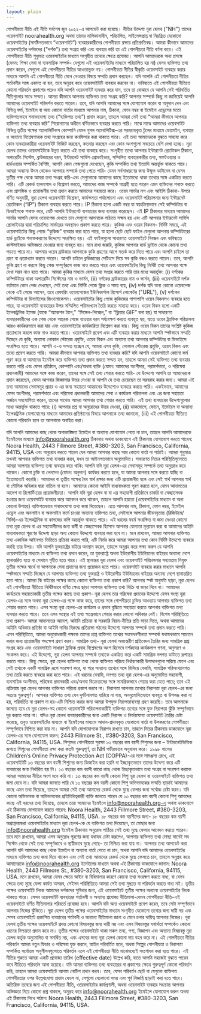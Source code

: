 ```yaml
---
layout: plain
---
```


গোপনীয়তা নীতি
এই নীতি সর্বশেষ জুন ২০২২-এ আপডেট করা হয়েছে।
নীতির উদ্দেশ্য
নূরা হেলথ ("NH") তাদের ওয়েবসাইট noorahealth.org অথবা তাদের মালিকানাধীন, পরিচালিত, লাইসেন্সপ্রাপ্ত বা নিয়ন্ত্রিত যেকোনো ওয়েবসাইটের (সমষ্টিগতভাবে “ওয়েবসাইট”) ব্যবহারকারীদের গোপনীয়তা রক্ষায় প্রতিশ্রুতিবদ্ধ। আমরা কীভাবে আমাদের ওয়েবসাইটের দর্শকদের ("দর্শক") তথ্য সংগ্রহ করি এবং ব্যবহার করি তা এই গোপনীয়তা নীতি বর্ণনা করে। এই গোপনীয়তা নীতি শুধুমাত্র ওয়েবসাইটের মাধ্যমে সংগৃহীত তথ্যের ক্ষেত্রে প্রযোজ্য। আপনি আমাদেরকে অন্য প্রসঙ্গে (যেমন: শিক্ষা সেবা বা ব্যবসায়িক সম্পর্ক- যেগুলো এই ওয়েবসাইটের মাধ্যমে পরিচালিত হয় না) যেসব ব্যক্তিগত তথ্য প্রদান করেন, সেগুলো এই গোপনীয়তা নীতির আওতাভুক্ত নয়।
গোপনীয়তা নীতির স্বীকৃতি
ওয়েবসাইট ব্যবহার করার মাধ্যমে আপনি এই গোপনীয়তা নীতি মেনে নেওয়ার বিষয়ে সম্মতি প্রদান করছেন। যদি আপনি এই গোপনীয়তা নীতির শর্তাবলীর সঙ্গে একমত না হন, তবে অনুগ্রহ করে ওয়েবসাইটটি ব্যবহার করবেন না। ভবিষ্যতে এই গোপনীয়তা নীতিতে কোনো পরিবর্তন প্রকাশের পরেও যদি আপনি ওয়েবসাইট ব্যবহার করে যান, তবে তা বোঝাবে যে আপনি সেই পরিবর্তিত নীতিগুলোর সাথে সম্মত।
আমরা কীভাবে আপনার ব্যক্তিগত তথ্য সংগ্রহ করি?
আপনার সম্পর্কে কিছু না জানিয়েই আপনি আমাদের ওয়েবসাইট পরিদর্শন করতে পারেন। তবে, যদি আপনি আমাদের সঙ্গে যোগাযোগ করেন বা অনুদান দেন এবং বিভিন্ন ফর্ম, ইমেইল বা অন্য কোনো বার্তার মাধ্যমে আপনার নাম, ঠিকানা, ফোন নম্বর বা ইমেইল এড্রেসের মতো ব্যক্তিগতভাবে শনাক্তযোগ্য তথ্য (“ব্যক্তিগত তথ্য”) প্রদান করেন, তাহলে আমরা সেই তথ্য “আমরা কীভাবে আপনার ব্যক্তিগত তথ্য ব্যবহার করি” শিরোনামের অধীনে বর্ণিতভাবে ব্যবহার করতে পারি।
মাঝে মাঝে আমাদের ওয়েবসাইট বিভিন্ন তৃতীয় পক্ষের অ্যানালিটিকস কোম্পানি যেমন গুগল অ্যানালিটিক্স-এর সরবরাহকৃত টুলের মাধ্যমে ডোমেইন, ব্যবহার ও অন্যান্য বিশ্লেষণাত্মক তথ্য সংগ্রহের জন্য কনফিগার করা থাকতে পারে। এই তথ্য আমাদেরকে বুঝতে সাহায্য করে কোন ব্যবহারকারীরা ওয়েবসাইট ভিজিট করছেন, কতবার করছেন এবং কোন অংশগুলো সবচেয়ে বেশি দেখা হচ্ছে। নূরা হেলথ তাদের ওয়েবসাইটকে উন্নত করতে এই তথ্য ব্যবহার করে। সংগৃহীত তথ্যে আপনার ইন্টারনেট প্রোটোকল ঠিকানা, অপারেটিং সিস্টেম, ব্রাউজারের ধরন, ইন্টারনেট সার্ভিস প্রোভাইডার, সম্মিলিত ব্যবহারকারীর তথ্য, সফটওয়্যার ও হার্ডওয়্যার সম্পর্কিত বৈশিষ্ট্য, আপনি কোন পেজগুলো দেখেছেন, কুকি সম্পর্কিত তথ্য ইত্যাদি অন্তর্ভুক্ত থাকতে পারে।
আমরা অন্যান্য উৎস থেকেও আপনার সম্পর্কে তথ্য পেতে পারি- যেমন সর্বসাধারণের জন্য উন্মুক্ত ডাটাবেস বা যেসব তৃতীয় পক্ষ থেকে আমরা তথ্য সংগ্রহ করি-এবং সেগুলোকে আমাদের কাছে ইতোমধ্যে থাকা তথ্যের সঙ্গে একত্রিত করতে পারি। এটি রেকর্ড হালনাগাদ ও বিশ্লেষণ করতে, আমাদের কাজ সম্পর্কে আগ্রহী হতে পারেন এমন ব্যক্তিদের শনাক্ত করতে এবং প্রাসঙ্গিক ও প্রয়োজনীয় তথ্য প্রদান করতে আমাদের সহায়তা করে।
ওয়েব সার্ভার লগ এবং আইপি ঠিকানা- উপরে বর্ণিত অনুযায়ী, নূরা হেলথ ওয়েবসাইট বিশ্লেষণ, কার্যক্ষমতা পর্যালোচনা এবং ওয়েবসাইট পরিচালনার জন্য ইন্টারনেট প্রোটোকল (“IP”) ঠিকানা ব্যবহার করতে পারে। IP ঠিকানা হলো একটি নম্বর যা স্বয়ংক্রিয়ভাবে সেই কম্পিউটার বা ডিভাইসকে শনাক্ত করে, যেটি আপনি ইন্টারনেট ব্যবহারের জন্য ব্যবহার করেছেন। এই IP ঠিকানার মাধ্যমে আমাদের সার্ভার আপনি যেসব ওয়েবপেজ দেখতে চান সেগুলো আপনাকে পাঠাতে সক্ষম হয় এবং এটি আপনার ইন্টারনেট সার্ভিস প্রোভাইডার দ্বারা পরিচালিত সার্ভারের অবস্থানও প্রকাশ করতে পারে।
কুকিজ এবং ওয়েব বিকনস- নির্দিষ্ট সময়ে, এই ওয়েবসাইটের কিছু পেজে “কুকিজ” ব্যবহার করা হতে পারে, যা হলো ছোট ছোট ফাইল যেগুলো আপনার কম্পিউটারের হার্ড ড্রাইভে শনাক্তকরণের উদ্দেশ্যে সংরক্ষিত হয়। এই ফাইলগুলো সাধারণত ওয়েবসাইটে নিবন্ধন এবং ভবিষ্যতে কাস্টমাইজড অভিজ্ঞতা দেওয়ার জন্য ব্যবহৃত হয়। মনে রাখা জরুরি, কুকিজ আপনার হার্ড ড্রাইভ থেকে কোনো তথ্য পড়তে পারে না। আপনার ওয়েব ব্রাউজার আপনাকে কুকি গ্রহণের আগে সতর্ক করে দিতে পারে এবং আপনি চাইলে তা গ্রহণ বা প্রত্যাখ্যান করতে পারেন। আপনি চাইলে ব্রাউজারের সেটিংসে গিয়ে সব কুকি বন্ধও করতে পারেন। তবে, আপনি কুকি গ্রহণ না করলে কিছু পেজ সম্পূর্ণরূপে কাজ নাও করতে পারে এবং ওয়েবসাইটের কিছু নির্দিষ্ট তথ্য আপনার পক্ষে দেখা সম্ভব নাও হতে পারে।
আমরা কুকির মাধ্যমে যেসব তথ্য সংগ্রহ করতে পারি তার মধ্যে অন্তর্ভুক্ত: (i) দর্শকের কম্পিউটারে থাকা অপারেটিং সিস্টেমের নাম ও ভার্সন, (ii) দর্শকের ব্রাউজারের নাম ও ভার্সন, (iii) ওয়েবসাইটে দর্শক বর্তমানে কোন পেজ দেখছেন, সেই তথ্য এবং নির্দিষ্ট পেজে ক্লিক ও সময় ব্যয়, (iv) দর্শক যদি অন্য কোনো ওয়েবপেজ থেকে এই পেজে আসেন, তবে রেফারিং ওয়েবপেজের ইউনিভার্সাল রিসোর্স লোকেটর ("URL"), (v) দর্শকের কম্পিউটার বা ডিভাইসের জিওলোকেশন।
ওয়েবসাইটের কিছু পেজে কুকিজের পাশাপাশি ওয়েব বিকনসও ব্যবহার হতে পারে, যা ওয়েবসাইট ব্যবহারের উপর সম্মিলিত পরিসংখ্যান তৈরি করতে সাহায্য করে। ওয়েব বিকন হলো একটি ইলেকট্রনিক ইমেজ (যাকে “অ্যাকশন ট্যাগ,” “সিঙ্গেল-পিক্সেল,” বা “ক্লিয়ার GIF” বলা হয়) যা সাধারণত ব্যবহারকারীদের এক পেজ থেকে আরেক পেজে যাওয়ার ধরন পর্যবেক্ষণ করতে ব্যবহৃত হয়, যাতে ওয়েব ট্র্যাফিক পরিচালনা আরও কার্যকরভাবে করা যায় এবং ওয়েবসাইটের কার্যকারিতা বিশ্লেষণ করা যায়। কিছু ওয়েব বিকন তাদের সংশ্লিষ্ট কুকিজ প্রত্যাখ্যান করলে কাজ নাও করতে পারে। ওয়েবসাইটে প্রবেশ এবং এটি ব্যবহার করার মাধ্যমে আপনি স্পষ্টভাবে সম্মতি দিচ্ছেন যে কুকি, অন্যান্য লোকাল স্টোরেজ প্রযুক্তি, ওয়েব বিকন এবং অন্যান্য তথ্য আপনার কম্পিউটার বা ডিভাইসে সংরক্ষিত হতে পারে। আপনি এ-ও সম্মত হচ্ছেন যে, আমরা এসব কুকি, লোকাল স্টোরেজ প্রযুক্তি, ওয়েব বিকন এবং তথ্যে প্রবেশ করতে পারি।
আমরা কীভাবে আপনার ব্যক্তিগত তথ্য ব্যবহার করি?
যদি আপনি ওয়েবসাইটে কোনো ফর্ম পূরণ করে বা আমাদের ইমেইল করে ব্যক্তিগত তথ্য প্রদান করতে সম্মত হন, তাহলে আমরা সেই ব্যক্তিগত তথ্য ব্যবহার করতে পারি এবং যেসব প্রতিষ্ঠান, কোম্পানি এবং/অথবা ব্যক্তি (যেমন: আমাদের অংশীদার, পরামর্শদাতা, ও পরিষেবা প্রদানকারী) আমাদের সঙ্গে কাজ করেন, তাদের সঙ্গে সেই তথ্য শেয়ার করতে পারি- যে উদ্দেশ্যে আপনি তা আমাদেরকে প্রদান করেছেন, যেমন আপনার জিজ্ঞাসার উত্তর দেওয়া বা আপনি যে তথ্য চেয়েছেন তা সরবরাহ করার জন্য।
আমরা এই তথ্য আমাদের সেবাসমূহ প্রচার ও এর জন্য সহায়তা আহ্বানের উদ্দেশ্যেও ব্যবহার করতে পারি। একইভাবে, আমাদের যেসব অংশীদার, পরামর্শদাতা এবং পরিষেবা প্রদানকারী আমাদের সেবা ও কার্যক্রম পরিচালনা এবং এর জন্য সহায়তা অর্জনে সহযোগিতা করেন, তাদের সাথেও আমরা আপনার তথ্য শেয়ার করতে পারি। এই তথ্য ব্যবহারের উদ্দেশ্যগুলোর মধ্যে অন্তর্ভুক্ত থাকতে পারে: (i) আপনার প্রশ্ন বা অনুরোধের উত্তর দেওয়া, (ii) ডাকযোগে, ফোনে, ইমেইলে বা অন্যান্য ইলেকট্রনিক যোগাযোগের মাধ্যমে আমাদের প্রতিষ্ঠানের বিষয়ে আপনাকে তথ্য জানানো, (iii) এই গোপনীয়তা নীতিতে কোনো পরিবর্তন হলে তা আপনাকে অবহিত করা।

যদি আপনি আমাদের কাছ থেকে অনাকাঙ্ক্ষিত ইমেইল বা অন্যান্য যোগাযোগ পেতে না চান, তাহলে আপনি আমাদেরকে ইমেইলের মাধ্যমে info@noorahealth.org ঠিকানায় অথবা ডাকযোগে এই ঠিকানায় যোগাযোগ করতে পারেন: Noora Health, 2443 Fillmore Street, #380-3203, San Francisco, California, 94115, USA এবং অনুরোধ করতে পারেন যেন আমরা আপনার কাছে আর কোনো বার্তা না পাঠাই।
আমরা শুধুমাত্র তখনই আপনার ব্যক্তিগত তথ্য ব্যবহার করব, যখন তা আইনগতভাবে অনুমোদিত। সাধারণত নিচের পরিস্থিতিগুলোতে আমরা আপনার ব্যক্তিগত তথ্য ব্যবহার করে থাকি:
আপনি যদি নূরা হেলথ-এর সেবাসমূহ সম্পর্কে তথ্য অনুরোধ করে থাকেন।
কোনো চুক্তি বা লেনদেন (যেমন: অনুদান) কার্যকর করতে হলে, যা আমরা আপনার সঙ্গে করতে যাচ্ছি বা ইতোমধ্যেই করেছি।
আমাদের বা তৃতীয় পক্ষের বৈধ স্বার্থ রক্ষার জন্য এটি প্রয়োজনীয় হলে এবং সেই স্বার্থ আপনার স্বার্থ বা মৌলিক অধিকার দ্বারা বাতিল না হলে।
আমাদের কোনো আইনি বাধ্যবাধকতা পূরণ করতে হলে, যেমন আদালতের আদেশ বা রিপোর্টিংয়ের প্রয়োজনীয়তা।
আপনি যদি নূরা হেলথ বা বা এর সহযোগী প্রতিষ্ঠানে চাকরি বা স্বেচ্ছাসেবক হওয়ার জন্য ওয়েবসাইট ব্যবহার করে আবেদন করে থাকেন, তাহলে আপনি হয়তো (ওয়েবসাইটের মাধ্যমে বা অন্য কোনো উপায়ে) ব্যক্তিগতভাবে শনাক্তযোগ্য তথ্য জমা দিয়েছেন। এতে আপনার নাম, ঠিকানা, ফোন নম্বর, ইমেইল এড্রেস এবং অনলাইন বা অফলাইন ফর্মে চাওয়া অন্যান্য ব্যক্তিগত তথ্য, সেইসঙ্গে আপনার জীবনবৃত্তান্ত (রিজিউমে/সিভি)-এর ইলেকট্রনিক বা কাগজের কপি অন্তর্ভুক্ত থাকতে পারে। এই ধরনের ফর্মে সংরক্ষিত বা জমা দেওয়া কোনো তথ্য নূরা হেলথ বা এর সহযোগীদের জন্য কর্মী বা স্বেচ্ছাসেবক হিসেবে আপনার যোগ্যতা মূল্যায়ন করা বা আমাদের আইনি বাধ্যবাধকতা পূরণের উদ্দেশ্য ছাড়া অন্য কোনো উদ্দেশ্যে ব্যবহার করা হবে না।
মনে রাখবেন, আমরা আপনার ব্যক্তিগত তথ্য একাধিক আইনগত ভিত্তিতে প্রক্রিয়া করতে পারি, এটি নির্ভর করে আমরা আপনার তথ্য কোন নির্দিষ্ট উদ্দেশ্যে ব্যবহার করছি তার উপর। যদি আপনি যুক্তরাষ্ট্রের বাইরে অবস্থান করেন, তাহলে অনুগ্রহ করে লক্ষ্য করুন যে আপনি ওয়েবসাইটের মাধ্যমে যে ব্যক্তিগত তথ্য প্রদান করেন, তা যুক্তরাষ্ট্রে অথবা ইউরোপীয় ইউনিয়নের বাইরের অন্যান্য দেশে স্থানান্তরিত হতে বা সেখানে গৃহীত হতে পারে। এই স্থানান্তর নূরা হেলথ এবং ওয়েবসাইট পরিচালনার সহায়তায় নিযুক্ত তৃতীয় পক্ষের স্বার্থে বা আপনাকে সেবা প্রদানের জন্য প্রয়োজন হতে পারে। ওয়েবসাইট ব্যবহার করার মাধ্যমে আপনি স্পষ্টভাবে সম্মতি দিচ্ছেন যে আপনার ব্যক্তিগত তথ্য যুক্তরাষ্ট্র ও ইউরোপীয় ইউনিয়নের বাইরের অন্যান্য দেশে স্থানান্তরিত হতে পারে।
আমরা কি বাইরের পক্ষের কাছে কোনো ব্যক্তিগত তথ্য প্রকাশ করি?
আপনার স্পষ্ট অনুমতি ছাড়া, নূরা হেলথ এই গোপনীয়তা নীতিতে নির্দিষ্টভাবে বর্ণিত ক্ষেত্র ছাড়া আপনার ব্যক্তিগত তথ্য বিক্রি বা ভাড়া দিবে না।
আমাদের কার্যক্রমে সহায়তাকারী তৃতীয় পক্ষের কাছে তথ্য প্রকাশ- নূরা হেলথ তার পরিষেবা প্রদানের উদ্দেশ্যে যেসব সংস্থা নূরা হেলথ-এর সঙ্গে অথবা নূরা হেলথ-এর পক্ষে কাজ করে, তাদের সঙ্গে গোপনীয়তা চুক্তির আওতায় আপনার ব্যক্তিগত তথ্য শেয়ার করতে পারে। এসব সংস্থা নূরা হেলথ-এর কার্যক্রম ও প্রভাব বৃদ্ধিতে সহায়তা করতে আপনার ব্যক্তিগত তথ্য ব্যবহার করতে পারে। তবে এসব সংস্থার এই তথ্য স্বতন্ত্রভাবে শেয়ার করার কোনো অধিকার নেই।
বিশেষ পরিস্থিতিতে তথ্য প্রকাশ- আমরা আদালতের আদেশ, আইনি প্রক্রিয়া বা সরকারি নিয়ম-নীতির প্রতি সাড়া দিতে, অথবা আমাদের আইনি অধিকার প্রতিষ্ঠা বা আইনি দাবির বিরুদ্ধে প্রতিরক্ষা গঠনের উদ্দেশ্যে আপনার সম্পর্কে তথ্য প্রদান করতে পারি। এমন পরিস্থিতিতে, আমরা অনুরোধকারী পক্ষকে তাদের প্রাপ্ত ব্যক্তিগত তথ্যের সংবেদনশীলতা সম্পর্কে যথাযথভাবে সচেতন করার জন্য প্রয়োজনীয় পদক্ষেপ গ্রহণ করব।
সামগ্রিক তথ্য- নূরা হেলথ অভ্যন্তরীণ প্রতিবেদন তৈরির জন্য সামগ্রিক প্রশ্ন সংগ্রহ করে এবং ওয়েবসাইটে সাধারণ ট্রাফিক প্রবাহ বিশ্লেষণের অংশ হিসেবে দর্শকদের কার্যকলাপ গণনা, অনুসরণ ও সংকলন করে। এই উদ্দেশ্যে, নূরা হেলথ আপনার সম্পর্কে তথ্যকে একত্রিত করে একটি সামগ্রিক দলগত ডাটাতে রূপান্তর করতে পারে। কিছু ক্ষেত্রে, নূরা হেলথ ব্যক্তিগত তথ্য থেকে ব্যক্তিগত পরিচয় নির্ধারণকারী উপাদানগুলো সরিয়ে ফেলে এবং সেই তথ্যকে একটি সামগ্রিক রূপে সংরক্ষণ করে, যা পরে অন্যান্য তথ্যের সঙ্গে মিলিয়ে বেনামি, সামগ্রিক পরিসংখ্যানগত তথ্য তৈরি করতে ব্যবহার করা হতে পারে। এই ধরনের বেনামি, দলগত তথ্য নূরা হেলথ-এর অনুমোদিত সহযোগী, ব্যবসায়িক অংশীদার, পরিষেবা প্রদানকারী এবং/অথবা বিক্রেতাদের সঙ্গে সামগ্রিকভাবে শেয়ার করা যেতে পারে; তবে এই প্রক্রিয়ায় নূরা হেলথ আপনার ব্যক্তিগত পরিচয় প্রকাশ করবে না।
নিরাপত্তা
আপনার তথ্যের নিরাপত্তা নূরা হেলথ-এর জন্য অত্যন্ত গুরুত্বপূর্ণ। আপনার ব্যক্তিগত তথ্য যেন দুর্ঘটনাবশত হারিয়ে না যায়, অননুমোদিতভাবে ব্যবহৃত বা উপলব্ধ করা না হয়, পরিবর্তিত বা প্রকাশ না হয়-এটি নিশ্চিত করার জন্য আমরা উপযুক্ত নিরাপত্তাব্যবস্থা গ্রহণ করেছি। তবে আপনাকে জানতে হবে যে নূরা হেলথ-সহ কোনো ওয়েবসাইট পরিচালনাকারীই ব্যক্তিগত তথ্যের সঙ্গে যুক্ত নিরাপত্তা ঝুঁকি সম্পূর্ণভাবে দূর করতে পারে না। যদিও নূরা হেলথ ব্যবহারকারীদের জন্য একটি নিরাপদ ও নির্ভরযোগ্য ওয়েবসাইট তৈরির চেষ্টা করেছে, তবুও ওয়েবসাইটের মাধ্যমে বা ইমেইলের মাধ্যমে আদান-প্রদানকৃত যেকোনো বার্তা বা উপকরণের গোপনীয়তা সম্পূর্ণভাবে নিশ্চিত করা যায় না। আপনি যদি যোগাযোগকে নিরাপদ রাখতে চান, তাহলে নিচের ঠিকানায় ডাকযোগে নূরা হেলথ-এর সঙ্গে যোগাযোগ করুন: 2443 Fillmore St., #380-3203, San Francisco, California, 94115, USA.
শিশুদের গোপনীয়তা সুরক্ষা
১৩ বছরের কম বয়সী শিশুদের জন্য – ইন্টারনেটভিত্তিক জগতে শিশুদের গোপনীয়তা রক্ষা করা কতটা গুরুত্বপূর্ণ, তা NH গভীরভাবে অনুধাবন করে। ১৯৯৮ সালের Children’s Online Privacy Protection Act (COPPA)-এর সঙ্গে সামঞ্জস্য রেখে, এই ওয়েবসাইটটি ১৩ বছরের কম বয়সী শিশুদের জন্য ডিজাইন করা হয়নি বা ইচ্ছাকৃতভাবে তাদের উদ্দেশ্য করে এটি ব্যবহারের জন্য নির্ধারিত হয় নি। ১৩ বছরের কম বয়সী কারো কাছ থেকে ইচ্ছাকৃতভাবে তথ্য সংগ্রহ বা সংরক্ষণ করাকে আমরা আমাদের নীতির অংশ মনে করি না। ১৩ বছরের কম বয়সী কোনো শিশু নূরা হেলথ বা ওয়েবসাইটে ব্যক্তিগত তথ্য জমা দেবে না। যদি আমরা জানতে পারি যে ১৩ বছরের কম বয়সী কোনো শিশু অভিভাবকের সম্মতি ছাড়াই আমাদের কাছে এমন তথ্য দিয়েছে, তাহলে আমরা সেই তথ্য আমাদের রেকর্ড থেকে মুছে ফেলার জন্য সর্বোচ্চ চেষ্টা করব। যদি কোনো অভিভাবক বা অভিভাবকের প্রতিনিধিত্বকারী ব্যক্তি জানতে পারেন যে ১৩ বছরের কম বয়সী কোনো শিশু আমাদের কাছে এই ধরনের তথ্য দিয়েছে, তাহলে তারা আমাদের ইমেইলে info@noorahealth.org-এ অথবা ডাকযোগে এই ঠিকানায় যোগাযোগ করতে পারেন: Noora Health, 2443 Fillmore Street, #380-3203, San Francisco, California, 94115, USA.
১৮ বছরের কম বয়সীদের জন্য- ১৮ বছরের কম বয়সী অপ্রাপ্তবয়স্করা ওয়েবসাইটের মাধ্যমে নূরা হেলথ-কে যে ব্যক্তিগত তথ্য দিয়েছেন, তা মোছার জন্য info@noorahealth.org ইমেইল ঠিকানায় অনুরোধ পাঠিয়ে সেই তথ্য মুছে ফেলার আবেদন করতে পারেন। তবে মনে রাখবেন, আমরা এসব অনুরোধ পূরণের জন্য যথাযথ চেষ্টা করলেও, আপনার ব্যক্তিগত তথ্য মোছা মানেই সব সিস্টেম থেকে সেই তথ্য সম্পূর্ণভাবে ও স্থায়ীভাবে মুছে গেছে- তা নিশ্চিত করা যায় না।
আপনার তথ্য আপডেট করা
আপনি যদি আমাদের কাছ থেকে ইমেইল বা অন্যান্য বার্তা পেতে না চান, অথবা আপনি যদি আমাদের ওয়েবসাইটের মাধ্যমে ব্যক্তিগত তথ্য জমা দিয়ে থাকেন এবং সেই তথ্য আমাদের রেকর্ড থেকে মুছে ফেলতে চান, তাহলে অনুগ্রহ করে আমাদেরকে info@noorahealth.org ইমেইলের মাধ্যমে অথবা এই ঠিকানায় ডাকযোগে জানান: Noora Health, 2443 Fillmore St., #380-3203, San Francisco, California, 94115, USA. মনে রাখবেন, আমরা যেসব ক্ষেত্রে আইন বা বিধিমালার কারণে কোনো তথ্য সংরক্ষণ করতে বাধ্য, বা যেসব ক্ষেত্রে তথ্য মুছে ফেলা কার্যত অসম্ভব, সেইসব পরিস্থিতিতে আমরা সেই তথ্য মুছতে বা পরিবর্তন করতে বাধ্য নই।
তৃতীয় পক্ষের ওয়েবসাইট লিংক
আমাদের দর্শকদের সুবিধার জন্য, এই ওয়েবসাইটে তৃতীয় পক্ষের অন্যান্য ওয়েবসাইটের লিংক থাকতে পারে। সেসব ওয়েবসাইট ব্যবহারের শর্তাবলী ও অন্যান্য প্রযোজ্য নীতিমালা-যেমন গোপনীয়তা নীতি-এই ওয়েবসাইটে বর্ণিত নীতিমালার পরিবর্তে প্রযোজ্য হবে। আপনি যদি অন্য ওয়েবসাইটে প্রবেশ করেন, তবে সেটা সম্পূর্ণভাবে আপনার নিজের ঝুঁকিতে। নূরা হেলথ তৃতীয় পক্ষের ওয়েবসাইটের মাধ্যমে সংগৃহীত যেকোনো তথ্যের জন্য দায়ী নয় এবং সেসব ওয়েবসাইটে প্রকাশিত ব্যবহারের শর্তাবলী ও অন্যান্য নীতিমালা জানা ও মেনে চলার দায়িত্ব আপনার নিজের।
নূরা হেলথ তৃতীয় পক্ষের ওয়েবসাইটে প্রদত্ত কোনো বিষয়বস্তুর জন্য দায়ী নয় এবং এসব বিষয়বস্তুর যথার্থতা সম্পর্কেও কোনো ধরনের নিশ্চয়তা প্রদান করে না। তৃতীয় পক্ষের ওয়েবসাইটে থাকা সকল তথ্য, পণ্য, বিজ্ঞাপন এবং অন্যান্য বিষয়বস্তু নূরা হেলথ কর্তৃক অনুমোদিত বা সমর্থিত নয়, এবং এসবের জন্য নূরা হেলথ কোনো দায় বহন করে না।
এই গোপনীয়তা নীতির পরিবর্তন
আমরা নতুন ফিচার ও পরিষেবা যুক্ত করলে, আইন পরিবর্তিত হলে, অথবা শিল্পের গোপনীয়তা ও নিরাপত্তা সম্পর্কিত সর্বোত্তম অনুশীলনগুলোতে পরিবর্তন এলে এই গোপনীয়তা নীতি মাঝেমধ্যেই সংশোধন করা হতে পারে। এই নীতির শুরুতে আমরা একটি প্রযোজ্য তারিখ (effective date) উল্লেখ করি, যাতে আপনি সহজেই বুঝতে পারেন কবে নীতিতে পরিবর্তন আনা হয়েছে। যদি আমরা ব্যক্তিগত তথ্য ব্যবহারের বা প্রকাশের ক্ষেত্রে গুরুত্বপূর্ণ কোনো পরিবর্তন করি, তাহলে আমরা ওয়েবসাইটে আগাম নোটিশ প্রদান করব। তবে, যেসব পরিবর্তন ছোট বা যেগুলো ব্যক্তিগত গোপনীয়তার ওপর উল্লেখযোগ্য প্রভাব ফেলে না, সেগুলো যেকোনো সময় এবং পূর্ব বিজ্ঞপ্তি ছাড়াই করা হতে পারে।
অতিরিক্ত তথ্যের জন্য
এই গোপনীয়তা নীতি, ওয়েবসাইটের কার্যপ্রণালী, অথবা ওয়েবসাইট ব্যবহার সংক্রান্ত আপনার অভিজ্ঞতা নিয়ে কোনো প্রশ্ন থাকলে, অনুগ্রহ করে info@noorahealth.org ইমেইলে যোগাযোগ করুন অথবা এই ঠিকানায় লিখে পাঠান: Noora Health, 2443 Fillmore Street, #380-3203, San Francisco, California, 94115, USA.
